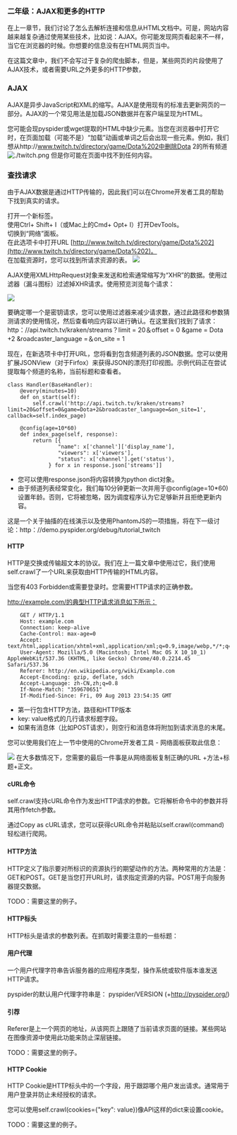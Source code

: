 ### 二年级：AJAX和更多的HTTP
在上一章节，我们讨论了怎么去解析连接和信息从HTML文档中。可是，网站内容越来越复杂通过使用某些技术，比如说：AJAX。你可能发现网页看起来不一样，当它在浏览器的时候。你想要的信息没有在HTML网页当中。

在这篇文章中，我们不会写过于复杂的爬虫脚本，但是，某些网页的片段使用了AJAX技术，或者需要URL之外更多的HTTP参数，

### AJAX
AJAX是异步JavaScript和XML的缩写。AJAX是使用现有的标准去更新网页的一部分。AJAX的一个常见用法是加载JSON数据并在客户端呈现为HTML。

您可能会现pyspider或wget提取的HTML中缺少元素。当您在浏览器中打开它时，在页面加载（可能不是）“加载”动画或单词之后会出现一些元素。例如，我们想从http://www.twitch.tv/directory/game/Dota%202中删除Dota 2的所有频道
![./twitch.png](./twitch.png)
但是你可能在页面中找不到任何内容。
### 查找请求
由于AJAX数据是通过HTTP传输的，因此我们可以在Chrome开发者工具的帮助下找到真实的请求。

打开一个新标签。  
使用Ctrl+ Shift+ I（或Mac上的Cmd+ Opt+ I）打开DevTools。  
切换到“网络”面板。  
在此选项卡中打开URL [http://www.twitch.tv/directory/game/Dota%202](http://www.twitch.tv/directory/game/Dota%202)。  
在加载资源时，您可以找到所请求资源的表。
![](./developer-tools-network.png)

AJAX使用XMLHttpRequest对象来发送和检索通常缩写为“XHR”的数据。使用过滤器（漏斗图标）过滤掉XHR请求。使用预览浏览每个请求：

![](./tutorial_2.png)

要确定哪一个是密钥请求，您可以使用过滤器来减少请求数，通过此路径和参数猜测请求的使用情况，然后查看响应内容以进行确认。在这里我们找到了请求：http：//api.twitch.tv/kraken/streams？limit = 20＆offset = 0 &game = Dota +2 &roadcaster_language =＆on_site = 1

现在，在新选项卡中打开URL，您将看到包含频道列表的JSON数据。您可以使用扩展JSONView（对于Firfox）来获得JSON的漂亮打印视图。示例代码正在尝试提取每个频道的名称，当前标题和查看者。

```angular2html
class Handler(BaseHandler):
    @every(minutes=10)
    def on_start(self):
        self.crawl('http://api.twitch.tv/kraken/streams?limit=20&offset=0&game=Dota+2&broadcaster_language=&on_site=1', callback=self.index_page)

    @config(age=10*60)
    def index_page(self, response):
        return [{
                "name": x['channel']['display_name'],
                "viewers": x['viewers'],
                "status": x['channel'].get('status'),
             } for x in response.json['streams']]
```

* 您可以使用response.json将内容转换为python dict对象。
* 由于频道列表经常变化，我们每10分钟更新一次并用于@config(age=10*60)设置年龄。否则，它将被忽略，因为调度程序认为它足够新并且拒绝更新内容。

这是一个关于抽搐的在线演示以及使用PhantomJS的一项措施，将在下一级讨论：http：//demo.pyspider.org/debug/tutorial_twitch
#### HTTP
HTTP是交换或传输超文本的协议。我们在上一篇文章中使用过它，我们使用self.crawl了一个URL来获取由HTTP传输的HTML内容。

当您有403 Forbidden或需要登录时。您需要HTTP请求的正确参数。

http://example.com/的典型HTTP请求消息如下所示：

```
    GET / HTTP/1.1
    Host: example.com
    Connection: keep-alive
    Cache-Control: max-age=0
    Accept: text/html,application/xhtml+xml,application/xml;q=0.9,image/webp,*/*;q=0.8
    User-Agent: Mozilla/5.0 (Macintosh; Intel Mac OS X 10_10_1) AppleWebKit/537.36 (KHTML, like Gecko) Chrome/40.0.2214.45 Safari/537.36
    Referer: http://en.wikipedia.org/wiki/Example.com
    Accept-Encoding: gzip, deflate, sdch
    Accept-Language: zh-CN,zh;q=0.8
    If-None-Match: "359670651"
    If-Modified-Since: Fri, 09 Aug 2013 23:54:35 GMT
```
    
   
* 第一行包含HTTP方法，路径和HTTP版本
* key: value格式的几行请求标题字段。 
* 如果有消息体（比如POST请求），则空行和消息体将附加到请求消息的末尾。

您可以使用我们在上一节中使用的Chrome开发者工具 - 网络面板获取此信息：

![](./wangluo.png)
在大多数情况下，您需要的最后一件事是从网络面板复制正确的URL +方法+标题+正文。
#### cURL命令

self.crawl支持cURL命令作为发出HTTP请求的参数。它将解析命令中的参数并将其用作fetch参数。

通过Copy as cURL请求，您可以获得cURL命令并粘贴以self.crawl(command)轻松进行爬网。

#### HTTP方法
HTTP定义了指示要对所标识的资源执行的期望动作的方法。两种常用的方法是：GET和POST。GET是当您打开URL时，请求指定资源的内容。POST用于向服务器提交数据。

TODO：需要这里的例子。

#### HTTP标头
HTTP标头是请求的参数列表。在抓取时需要注意的一些标题：

#### 用户代理
一个用户代理字符串告诉服务器的应用程序类型，操作系统或软件版本谁发送HTTP请求。

pyspider的默认用户代理字符串是： pyspider/VERSION (+http://pyspider.org/)

#### 引荐
Referer是上一个网页的地址，从该网页上跟随了当前请求页面的链接。某些网站在图像资源中使用此功能来防止深层链接。

TODO：需要这里的例子。

#### HTTP Cookie
HTTP Cookie是HTTP标头中的一个字段，用于跟踪哪个用户发出请求。通常用于用户登录并防止未经授权的请求。

您可以使用self.crawl(cookies={"key": value})像API这样的dict来设置cookie。

TODO：需要这里的例子。